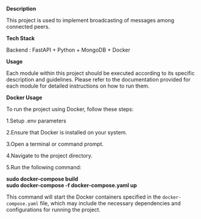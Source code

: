 **Description**

This project is used to implement broadcasting of messages among connected peers.

**Tech Stack**

Backend : FastAPI + Python + MongoDB + Docker

**Usage**

Each module within this project should be executed according to its specific description and guidelines. Please refer to the documentation provided for each module for detailed instructions on how to run them.

**Docker Usage**

To run the project using Docker, follow these steps:

1.Setup .env parameters 

2.Ensure that Docker is installed on your system.

3.Open a terminal or command prompt.

4.Navigate to the project directory.

5.Run the following command:

**sudo docker-compose build**  
**sudo docker-compose -f docker-compose.yaml up**

This command will start the Docker containers specified in the `docker-compose.yaml` file, which may include the necessary dependencies and configurations for running the project.